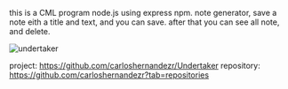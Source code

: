 this is a CML program node.js using express npm.
note generator, save a note eith a title and text, and you can save. after that you can see all note, and delete.

![undertaker](https://user-images.githubusercontent.com/56489980/75603186-6c2b0700-5a89-11ea-93ed-16efb119aa76.gif)



project: https://github.com/carloshernandezr/Undertaker
repository: https://github.com/carloshernandezr?tab=repositories
